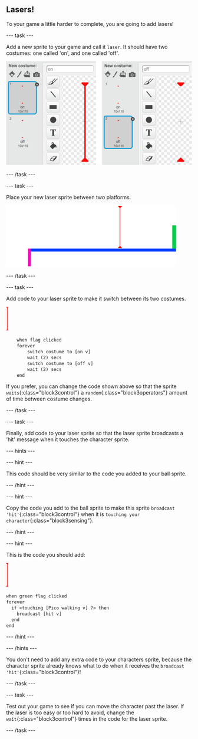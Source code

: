 ## Lasers!

To your game a little harder to complete, you are going to add lasers!

--- task ---

Add a new sprite to your game and call it `laser`. It should have two costumes: one called 'on', and one called 'off'.

![screenshot](images/dodge-lasers-costume.png)

--- /task ---

--- task ---

Place your new laser sprite between two platforms.

![screenshot](images/dodge-lasers-position.png)

--- /task ---

--- task ---

Add code to your laser sprite to make it switch between its two costumes.

![laser sprite](images/laser_sprite.png)

```blocks3
	when flag clicked
	forever
		switch costume to [on v]
		wait (2) secs
		switch costume to [off v]
		wait (2) secs
	end
```

If you prefer, you can change the code shown above so that the sprite `waits`{:class="block3control"} a `random`{:class="block3operators"} amount of time between costume changes.

--- /task ---

--- task ---

Finally, add code to your laser sprite so that the laser sprite broadcasts a 'hit' message when it touches the character sprite. 

--- hints ---

--- hint ---

This code should be very similar to the code you added to your ball sprite.

--- /hint ---

--- hint ---

Copy the code you add to the ball sprite to make this sprite `broadcast 'hit'`{:class="block3control"} when it is `touching your character`{:class="block3sensing"}.

--- /hint ---

--- hint ---

This is the code you should add:

![laser sprite](images/laser_sprite.png)

```blocks3
when green flag clicked
forever 
  if <touching [Pico walking v] ?> then 
    broadcast [hit v]
  end
end
```

--- /hint ---

--- /hints ---

You don't need to add any extra code to your characters sprite, because the character sprite already knows what to do when it receives the `broadcast 'hit'`{:class="block3control"}!

--- /task ---

--- task ---

Test out your game to see if you can move the character past the laser. If the laser is too easy or too hard to avoid, change the `wait`{:class="block3control"} times in the code for the laser sprite.

--- /task ---
